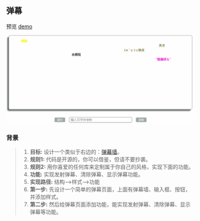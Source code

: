 ## 弹幕

预览 [demo](http://riversword.github.io/danmuapp/)

![](https://github.com/riversword/danmuapp/blob/master/danmu.gif)





### 背景

> 1. **目标:** 设计一个类似于右边的：[弹幕墙](http://codepen.io/huluoyang/full/GZbBwL/)。
> 2. **规则1:** 代码是开源的，你可以借鉴，但请不要抄袭。
> 3. **规则2:** 用你喜爱的任何库来定制属于你自己的风格，实现下面的功能。
> 4. **功能:** 实现发射弹幕、清除弹幕、显示弹幕功能。
> 5. **实现路径:** 结构-->样式-->功能
> 6. **第一步:** 先设计一个简单的弹幕页面，上面有弹幕墙、输入框、按钮，并添加样式。
> 7. **第二步:** 然后给弹幕页面添加功能，能实现发射弹幕、清除弹幕、显示弹幕等功能。
